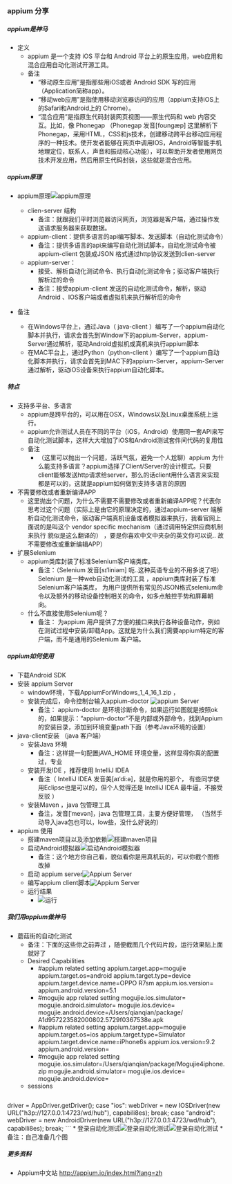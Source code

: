 ###	appium 分享
#####	appium是神马
*	定义
	*	appium 是一个支持 iOS 平台和 Android 平台上的原生应用，web应用和混合应用自动化测试开源工具。
	*	备注
		*	“移动原生应用”是指那些用iOS或者 Android SDK 写的应用（Application简称app）。
		* “移动web应用”是指使用移动浏览器访问的应用（appium支持iOS上的Safari和Android上的 Chrome）。
		* “混合应用”是指原生代码封装网页视图——原生代码和 web 内容交互。比如，像 Phonegap （Phonegap 发音[foʊnɡæp] 这里解析下Phonegap，采用HTML，CSS和js技术，创建移动跨平台移动应用程序的一种技术。使开发者能够在网页中调用IOS，Android等智能手机地理定位，联系人，声音和振动核心功能），可以帮助开发者使用网页技术开发应用，然后用原生代码封装，这些就是混合应用。
##### appium原理
*	appium原理![appium原理](http://otfah9orz.bkt.clouddn.com/appium_principle.png)
	*	clien-server 结构
		*	备注：就跟我们平时浏览器访问网页，浏览器是客户端，通过操作发送请求服务器来获取数据。
	*	appium-client：提供多语言的api编写脚本、发送脚本（自动化测试命令）
		*	备注：提供多语言的api来编写自动化测试脚本，自动化测试命令被appium-client 包装成JSON 格式通过http协议发送到clien-server
	*	appium-server：
		* 接受、解析自动化测试命令、执行自动化测试命令；驱动客户端执行解析过的命令
		* 备注：接受appium-client 发送的自动化测试命令，解析，驱动Android 、IOS客户端或者虚拟机来执行解析后的命令

*	备注
	*	在Windows平台上，通过Java（ java-client ）编写了一个appium自动化脚本并执行，请求会首先到Window下的appium-Server，appium-Server通过解析，驱动Android虚拟机或真机来执行appium脚本
	*	在MAC平台上，通过Python（python-client ）编写了一个appium自动化脚本并执行，请求会首先到MAC下的appium-Server，appium-Server通过解析，驱动iOS设备来执行appium自动化脚本。

#####	特点	
*	支持多平台、多语言
	*	appium是跨平台的，可以用在OSX，Windows以及Linux桌面系统上运行。
	*	appium允许测试人员在不同的平台（iOS，Android）使用同一套API来写自动化测试脚本，这样大大增加了iOS和Android测试套件间代码的复用性
	*	备注
		*	（这里可以抛出一个问题，活跃气氛，避免一个人尬聊）appium 为什么能支持多语言？appium选择了Client/Server的设计模式。只要client能够发送http请求给server，那么的话client用什么语言来实现都是可以的，这就是appium如何做到支持多语言的原因
*	不需要修改或者重新编译APP
	*	这里抛出个问题，为什么不需要不需要修改或者重新编译APP呢？代表你思考过这个问题（实际上是由它的原理决定的，通过appium-server  端解析自动化测试命令，驱动客户端真机设备或者模拟器来执行，我看官网上面说的是叫这个  vendor specific mechanism（通过调用特定供应商机制来执行 貌似是这么翻译的） ，要是你喜欢中文中夹杂的英文你可以说.. 故不需要修改或重新编辑APP） 
*	扩展Selenium 
	*	appium类库封装了标准Selenium客户端类库。
		*	备注：（Selenium 发音[sɪˈliniəm]  呃..这种英语专业的不用多说了吧）Selenium 是一种web自动化测试的工具 ，appium类库封装了标准Selenium客户端类库， 为用户提供所有常见的JSON格式selenium命令以及额外的移动设备控制相关的命令，如多点触控手势和屏幕朝向。
	*	什么不直接使用Selenium呢？
		*	备注： 为appium 用户提供了方便的接口来执行各种设备动作，例如在测试过程中安装/卸载App。这就是为什么我们需要appium特定的客户端，而不是通用的Selenium 客户端。
		

#####	appium如何使用
*	下载Android SDK
*	安装 appium Server 
	*	window环境，下载AppiumForWindows_1_4_16_1.zip ，
	*	安装完成后，命令控制台输入appium-doctor ![appium Server](https://s33.postimg.cc/94juvshj1/Wechat_IMG1.png?dl=1) 
		* 备注： appium-doctor 是环境诊断命令，如果运行如图就是按照ok的，如果提示：“appium-doctor”不是内部或外部命令，找到Appium的安装目录，添加到环境变量path下面（参考Java环境的设置）
* java-client安装 （java 客户端）
	*	安装Java 环境
		*	备注：这样提一句配置jAVA_HOME 环境变量，这样显得你真的配置过，专业
	*	安装开发IDE ，推荐使用 IntelliJ IDEA 
		*	备注（ IntelliJ IDEA  发音美[aɪˈdi:ə]，就是你用的那个， 有些同学使用Eclipse也是可以的，但个人觉得还是 IntelliJ IDEA   最牛逼，不接受反驳 ）
	*  安装Maven  ，java 包管理工具
		*  备注，发音[ˈmevən]，java 包管理工具，主要方便好管理， （当然手动导入java包也可以，low些，没什么好说的）
* appium 使用 	
	* 搭建maven项目以及添加依赖![搭建maven项目](http://otfah9orz.bkt.clouddn.com/appium_idea_maven.png) 
	*	启动Android模拟器![启动Android模拟器](http://otfah9orz.bkt.clouddn.com/appium_android_system.png) 
		*	备注：这个地方你自己看，貌似看你是用真机玩的，可以你截个图修改掉
	* 启动 appium server![Appium Server](http://otfah9orz.bkt.clouddn.com/appium_server_view.png) 
	*  编写appium  client脚本![Appium Server](https://s33.postimg.cc/tna5nfqql/Wechat_IMG7.png?dl=1) 
	*  运行结果
		* ![运行](http://otfah9orz.bkt.clouddn.com/appium_run_calculator.png) 		
#####	我们用appium做神马
* 蘑菇街的自动化测试
	*   备注：下面的这些你之前弄过 ，随便截图几个代码片段，运行效果贴上面就好了
	* Desired Capabilities
		* #appium related setting 
appium.target.app=mogujie
appium.target.os=android
appium.target.type=device
appium.target.device.name=OPPO
R7sm
appium.ios.version=
appium.android.version=5.1
		* #mogujie app related setting
mogujie.ios.simulator=
mogujie.android.simulator=
mogujie.ios.device=
mogujie.android.device=/Users/qianqian/package/
A1d957223582000802.5729f0367538e.apk
		* #appium related setting
appium.target.app=mogujie
appium.target.os=ios
appium.target.type=Simulator
appium.target.device.name=iPhone6s
appium.ios.version=9.2
appium.android.version=
		* #mogujie app related setting
mogujie.ios.simulator=/Users/qianqian/package/Mogujie4iphone.zip
mogujie.android.simulator=
mogujie.ios.device=
mogujie.android.device=
	* sessions
	```java
driver = AppDriver.getDriver();
        case "ios":
            webDriver = new IOSDriver<MobileElement>(new URL("h3p://127.0.0.1:4723/wd/hub"), capabili8es);
            break;
        case "android":
            webDriver = new AndroidDriver<MobileElement>(new URL("h3p://127.0.0.1:4723/wd/hub"), capabili8es);
            break;
	```
	* 登录自动化测试![登录自动化测试](https://s33.postimg.cc/s9iis7z7x/Wechat_IMG5.png?dl=1)![登录自动化测试](https://s33.postimg.cc/5rbm9k8nx/Wechat_IMG6.png?dl=1)
		* 备注：自己准备几个图
#####	更多资料
*	Appium中文站 http://appium.io/index.html?lang=zh
